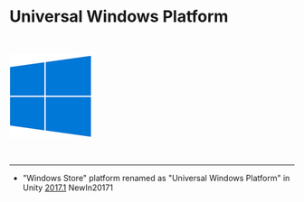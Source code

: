 Universal Windows Platform
==================

<br/>

![](../uploads/Main/windows.jpg) 


<br/>

----


* <span class="page-history">"Windows Store" platform renamed as "Universal Windows Platform" in Unity [2017.1](../Manual/30_search.html?q=newin20171) <span class="search-words">NewIn20171</span></span>
